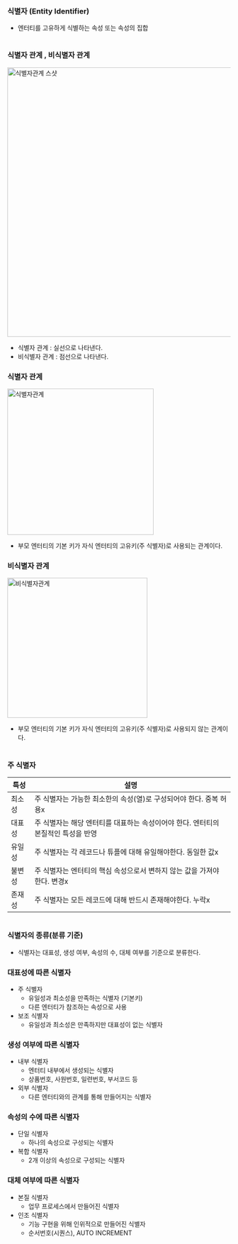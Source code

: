 ### 식별자 (Entity Identifier)
- 엔터티를 고유하게 식별하는 속성 또는 속성의 집합
#
### 식별자 관계 , 비식별자 관계
<img width="608" alt="식별자관계 스샷" src="https://github.com/user-attachments/assets/0bc12649-bfbd-44e0-975c-2f5ea2143c8f">  

- 식별자 관계 : 실선으로 나타낸다.
- 비식별자 관계 : 점선으로 나타낸다.

### 식별자 관계
<img width="330" alt="식별자관계" src="https://github.com/user-attachments/assets/df93a78f-5c53-4e5f-ad7f-23e8b1a032b4">  

- 부모 엔터티의 기본 키가 자식 엔터티의 고유키(주 식별자)로 사용되는 관계이다.

### 비식별자 관계
<img width="316" alt="비식별자관계" src="https://github.com/user-attachments/assets/0f6c5a39-1c65-4595-8dc3-6a858dacf19c">  

- 부모 엔터티의 기본 키가 자식 엔터티의 고유키(주 식별자)로 사용되지 않는 관계이다.
#
### 주 식별자
|특성|설명|
|---|-------|
|최소성|주 식별자는 가능한 최소한의 속성(열)로 구성되어야 한다. 중복 허용x|
|대표성|주 식별자는 해당 엔터티를 대표하는 속성이어야 한다. 엔터티의 본질적인 특성을 반영|
|유일성|주 식별자는 각 레코드나 튜플에 대해 유일해야한다. 동일한 값x|
|불변성|주 식별자는 엔터티의 핵심 속성으로서 변하지 않는 값을 가져야 한다. 변경x|
|존재성|주 식별자는 모든 레코드에 대해 반드시 존재해야한다. 누락x|
#
### 식별자의 종류(분류 기준)
- 식별자는 대표성, 생성 여부, 속성의 수, 대체 여부를 기준으로 분류한다.

### 대표성에 따른 식별자
- 주 식별자
  - 유일성과 최소성을 만족하는 식별자 (기본키)
  - 다른 엔터티가 참조하는 속성으로 사용
- 보조 식별자
  - 유일성과 최소성은 만족하지만 대표성이 없는 식별자

### 생성 여부에 따른 식별자
- 내부 식별자
  - 엔터티 내부에서 생성되는 식별자
  - 상품번호, 사원번호, 일련번호, 부서코드 등
- 외부 식별자
  - 다른 엔터티와의 관계를 통해 만들어지는 식별자

### 속성의 수에 따른 식별자
- 단일 식별자
  - 하나의 속성으로 구성되는 식별자
- 복합 식별자
  - 2개 이상의 속성으로 구성되는 식별자
 
### 대체 여부에 따른 식별자
- 본질 식별자
  - 업무 프로세스에서 만들어진 식별자
- 인조 식별자
  - 기능 구현을 위해 인위적으로 만들어진 식별자
  - 순서번호(시퀀스), AUTO INCREMENT
#


